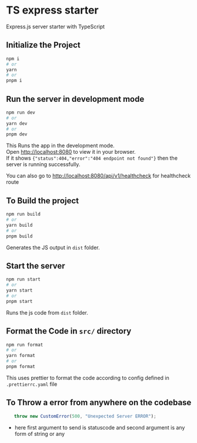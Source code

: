 # TS express starter

Express.js server starter with TypeScript

## Initialize the Project

```bash
npm i
# or
yarn
# or
pnpm i
```

## Run the server in development mode

```bash
npm run dev
# or
yarn dev
# or
pnpm dev
```

This Runs the app in the development mode.\
Open <http://localhost:8080> to view it in your browser.\
If it shows `{"status":404,"error":"404 endpoint not found"}` then the server is running successfully.

You can also go to <http://localhost:8080/api/v1/healthcheck> for healthcheck route

## To Build the project

```bash
npm run build
# or
yarn build
# or
pnpm build
```

Generates the JS output in `dist` folder.

## Start the server

```bash
npm run start
# or
yarn start
# or
pnpm start
```

Runs the js code from `dist` folder.

## Format the Code in `src/` directory

```bash
npm run format
# or
yarn format
# or
pnpm format
```

This uses prettier to format the code according to config defined in `.prettierrc.yaml` file

## To Throw a error from anywhere on the codebase
```ts
   throw new CustomError(500, "Unexpected Server ERROR");
```
- here first argument to send is statuscode and second argument is any form of string or any
